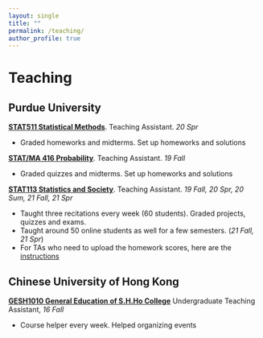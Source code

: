 ```yaml
---
layout: single
title: ""
permalink: /teaching/
author_profile: true
---
```

# <i class="fa fa-fw fa-edit"></i> Teaching #
## Purdue University
[**STAT511 Statistical Methods**](https://www.stat.purdue.edu/academic_programs/graduate/grad_course_desc.php). Teaching Assistant. _20 Spr_
- Graded homeworks and midterms. Set up homeworks and solutions

[**STAT/MA 416 Probability**](https://www.stat.purdue.edu/~jianxi/stat41600/index.html). Teaching Assistant. _19 Fall_
- Graded quizzes and midterms. Set up homeworks and solutions

[**STAT113 Statistics and Society**](https://www.stat.purdue.edu/academic_programs/courses/schedule_info.php?crs=113&semester=Fall&year=2019). Teaching Assistant. _19 Fall, 20 Spr, 20 Sum, 21 Fall, 21 Spr_
- Taught three recitations every week (60 students). Graded projects, quizzes and exams.
- Taught around 50 online students as well for a few semesters. (_21 Fall, 21 Spr_)
- For TAs who need to upload the homework scores, here are the [instructions](https://docs.google.com/presentation/d/1YCxo6dyGXLUVWQUV_PxAq4H8I_FPKENdH9uobL_818w/edit?usp=sharing)

## Chinese University of Hong Kong
[**GESH1010 General Education of S.H.Ho College**](http://www.shho.cuhk.edu.hk/general-education/induction-course-1010/induction-course-gesh1010-orientation-and-outreach/) Undergraduate Teaching Assistant, _16 Fall_
- Course helper every week. Helped organizing events 

<!--
{% include base_path %}
{% for post in site.teaching reversed %}
  {% include archive-single.html %}
{% endfor %}
-->
